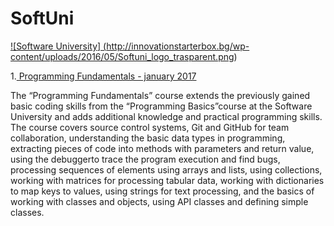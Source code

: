 # SoftUni
<a href="https://softuni.bg/trainings/1509/programming-fundamentals-january-2017" rel="Programming-Fundamentals">![Software University]
(http://innovationstarterbox.bg/wp-content/uploads/2016/05/Softuni_logo_trasparent.png)</a>

 1.<a href="https://github.com/Stradjazz/SoftUni/tree/master/Programming%20fundamentals%20C%23" > Programming Fundamentals - january 2017</a>
 <p>The “Programming Fundamentals” course extends the previously gained basic coding skills from the “Programming Basics”course at the Software University and adds additional knowledge and practical programming skills. The course covers source control systems, Git and GitHub for team collaboration, understanding the basic data types in programming, extracting pieces of code into methods with parameters and return value, using the debuggerto trace the program execution and find bugs, processing sequences of elements using arrays and lists, using collections, working with matrices for processing tabular data, working with dictionaries to map keys to values, using strings for text processing, and the basics of working with classes and objects, using API classes and defining simple classes.</p>
